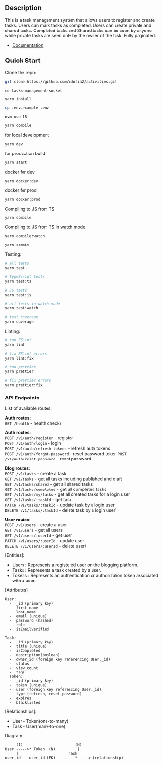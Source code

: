 ## Description
This is a task management system that allows users to register and create tasks. Users can mark tasks as completed. Users can create private and shared tasks. Completed tasks and Shared tasks can be seen by anyone while private tasks are seen only by the owner of the task. Fully paginated.

- [Documentation](https://activities-csay.onrender.com/v1/doc)

## Quick Start

Clone the repo:

```bash
git clone https://github.com/udofia2/activities.git
```
```
cd tasks-management-socket
```

```bash
yarn install
```

```bash
cp .env.example .env
```

```bash
nvm use 18
```

```bash
yarn compile
```
for local development
```bash
yarn dev
```
for production build
```bash
yarn start
```

docker for dev
```bash
yarn docker:dev

```
docker for prod
```bash
yarn docker:prod
```
Compiling to JS from TS

```bash
yarn compile
```

Compiling to JS from TS in watch mode

```bash
yarn compile:watch
```

```bash
yarn commit
```

Testing:

```bash
# all tests
yarn test

# TypeScript tests
yarn test:ts

# JS tests
yarn test:js

# all tests in watch mode
yarn test:watch

# test coverage
yarn coverage
```

Linting:

```bash
# run ESLint
yarn lint

# fix ESLint errors
yarn lint:fix

# run prettier
yarn prettier

# fix prettier errors
yarn prettier:fix
```

### API Endpoints

List of available routes:

**Auth routes**:\
`GET /health` - health check\

**Auth routes**:\
`POST /v1/auth/register` - register\
`POST /v1/auth/login` - login\
`POST /v1/auth/refresh-tokens` - refresh auth tokens\
`POST /v1/auth/forgot-password` - reset password token
`POST /v1/auth/reset-password` - reset password

**Blog routes**:\
`POST /v1/tasks` - create a task\
`GET /v1/tasks` - get all tasks including published and draft\
`GET /v1/tasks/shared` - get all shared tasks\
`GET /v1/tasks/completed` - get all completed tasks\
`GET /v1/tasks/my/tasks` - get all created tasks for a login user\
`GET /v1/tasks/:taskId` - get task\
`PATCH /v1/tasks/:taskId` - update task by a login user\
`DELETE /v1/tasks/:taskId` - delete task by a login user\

**User routes**:\
`POST /v1/users` - create a user\
`GET /v1/users` - get all users\
`GET /v1/users/:userId` - get user\
`PATCH /v1/users/:userId` - update user\
`DELETE /v1/users/:userId` - delete user\


[Entities]:
- Users : Represents a registered user on the blogging platform.
- Tasks : Represents a task created by a user.
- Tokens : Represents an authentication or authorization token associated with a user.

[Attributes]

    User:
      -  _id (primary key)
      -  first_name
      -  last_name
      -  email (unique)
      -  password (hashed)
      -  role
      -  isEmailVerified

    Task:
      -  _id (primary key)
      -  title (unique)
      -  isCompleted
      -  description(boolean)
      -  owner_id (foreign key referencing User._id)
      -  status
      -  view_count
      -  tags
      Token:
      -  _id (primary key)
      -  token (unique)
      -  user (foreign key referencing User._id)
      -  type (refresh, reset_password)
      -  expires
      -  blacklisted


[Relationships]:
- User - Token(one-to-many)
- Task - User(many-to-one)

Diagram:

         (1)                        (N)
    User ----->* Token  (N)          |
         |                       Task
    user_id    user_id (FK) --------*-----> (relationship)

